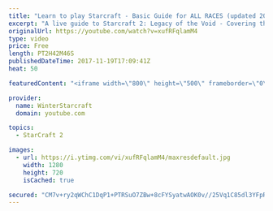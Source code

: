 ```yaml
---
title: "Learn to play Starcraft - Basic Guide for ALL RACES (updated 2017)"
excerpt: "A live guide to Starcraft 2: Legacy of the Void - Covering the basics and build orders for all of the races, and covering the important decisions to be made early in the game.  Not a step by step guide but a demonstration once you have the very basics of the units and races!"
originalUrl: https://youtube.com/watch?v=xufRFqlamM4
type: video
price: Free
length: PT2H42M46S
publishedDateTime: 2017-11-19T17:09:41Z
heat: 50

featuredContent: "<iframe width=\"800\" height=\"500\" frameborder=\"0\" src=\"https://www.youtube.com/embed/xufRFqlamM4\" allow=\"accelerometer; autoplay; encrypted-media; gyroscope; picture-in-picture\" allowfullscreen></iframe>"

provider:
  name: WinterStarcraft
  domain: youtube.com

topics:
  - StarCraft 2

images:
  - url: https://i.ytimg.com/vi/xufRFqlamM4/maxresdefault.jpg
    width: 1280
    height: 720
    isCached: true

secured: "CM7v+ry2qWChC1DqP1+PTRSuO7ZBw+8cFYSyatwAOK0v//25Vq1C85dl3YFpRyhHto00zMBjo3qcepL4SyFxFG4CD5XgHccimULMC+XVn9fiRyeFEzkdks/5UkfehGX2C9GmScBoHy+yMxU59xjjSHkex+AxHYi2oxt80fFpSQortHUUGZfLhbfc/k0H5X2lP3ZUNslPZ9eQhCFoxgWvT4ihgR49LdZ3Kl3VFW4yckY6LE/dveA5xrKZpXMSOCGNrx97QIywgBUA/7EAxixkOzezk7kCqmUhBmrTeN9TiDVYZ1pDwqBnjfqHFzYdSzHZBX7hMCBmOaxh95DDAcXEjF1gPQc1D13lE6Qt92Pd4AkKRJr6Nz5cl/M2iQwzz8OzjP3z79f1F/bvdkKxGpOvUs9sKDtJ8WCv0yExjx2vOROXPclfmTx5loNC5adL78dc;GNmRVZxzPcFSOLhesm+pzw=="
---
```


